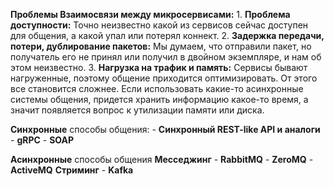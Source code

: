 **Проблемы Взаимосвязи между микросервисами:**
	1. **Проблема доступности:**
		Точно неизвестно какой из сервисов сейчас доступен для общения, а какой упал или потерял коннект.
	2. **Задержка передачи, потери, дублирование пакетов:**
		Мы думаем, что отправили пакет, но получатель его не принял или получил в двойном экземпляре, и нам об этом неизвестно.
	3. **Нагрузка на трафик и память:**
		Сервисы бывают нагруженные, поэтому общение приходится оптимизировать. От этого все становится сложнее. Если использовать какие-то асинхронные системы общения, придется хранить информацию какое-то время, а значит появляется вопрос к утилизации памяти или диска.

**Синхронные** способы общения:
	- **Синхронный REST-like API и аналоги**
	- **gRPC**
	- **SOAP**

**Асинхронные** способы общения
	**Месседжинг**
		- **RabbitMQ**
		- **ZeroMQ**
		- **ActiveMQ**
	**Стриминг**
		- **Kafka**

